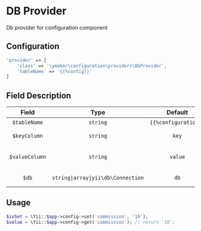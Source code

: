 DB Provider
===========
Db provider for configuration component

Configuration
-------------
```php
'provider' => [
    'class' => '\ymaker\configuration\providers\DbProvider',
    'tableName' => '{{%config}}'
]
```
Field Description
-----------------

|Field         |Type                              |Default             |Description        |
|:------------:|:--------------------------------:|:------------------:|:------------------|
|`$tableName`  |`string`                          |`{{%configuration}}`|table name         |
|`$keyColumn`  |`string`                          |`key`               |key column name    |
|`$valueColumn`|`string`                          |`value`             |value column name  |
|`$db`         |`string\|array\|yii\db\Connection`|`db`                |database connection|

Usage
-----
```php
$isSet = \Yii::$app->config->set('commission', '10');
$value = \Yii::$app->config->get('commission'); // return '10';
```
